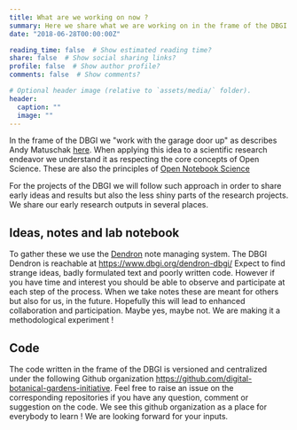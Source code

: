 ```yaml
---
title: What are we working on now ?
summary: Here we share what we are working on in the frame of the DBGI
date: "2018-06-28T00:00:00Z"

reading_time: false  # Show estimated reading time?
share: false  # Show social sharing links?
profile: false  # Show author profile?
comments: false  # Show comments?

# Optional header image (relative to `assets/media/` folder).
header:
  caption: ""
  image: ""
---
```


In the frame of the DBGI we "work with the garage door up" as describes Andy Matuschak [here](https://notes.andymatuschak.org/z21cgR9K3UcQ5a7yPsj2RUim3oM2TzdBByZu). When applying this idea to a scientific research endeavor we understand it as respecting the core concepts of Open Science. These are also the principles of [Open Notebook Science](https://en.wikipedia.org/wiki/Open-notebook_science)

For the projects of the DBGI we will follow such approach in order to share early ideas and results but also the less shiny parts of the research projects. We share our early research outputs in several places.

## Ideas, notes and lab notebook

To gather these we use the [Dendron](https://www.dendron.so/) note managing system. The DBGI Dendron is reachable at https://www.dbgi.org/dendron-dbgi/
Expect to find strange ideas, badly formulated text and poorly written code. However if you have time and interest you should be able to observe and participate at each step of the process. When we take notes these are meant for others but also for us, in the future. Hopefully this will lead to enhanced collaboration and participation. Maybe yes, maybe not. We are making it a methodological experiment !

## Code

The code written in the frame of the DBGI is versioned and centralized under the following Github organization https://github.com/digital-botanical-gardens-initiative.
Feel free to raise an issue on the corresponding repositories if you have any question, comment or suggestion on the code. We see this github organization as a place for everybody to learn ! We are looking forward for your inputs.


